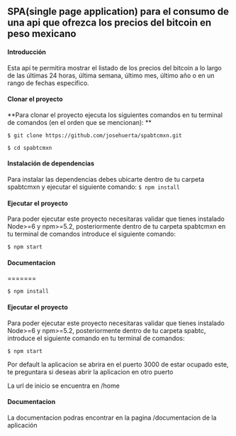## SPA(single page application) para el consumo de una api que ofrezca los precios del bitcoin en peso mexicano

#### Introducción

Esta api te permitira mostrar el listado de los precios del bitcoin a lo largo de las últimas 24 horas, última semana, último mes, último año o en un rango de fechas especifico.

#### Clonar el proyecto

**Para clonar el proyecto ejecuta los siguientes comandos en tu terminal de comandos (en el orden que se mencionan): **

`$ git clone https://github.com/josehuerta/spabtcmxn.git`

`$ cd spabtcmxn`

#### Instalación de dependencias

Para instalar las dependencias debes ubicarte dentro de tu carpeta spabtcmxn y ejecutar el siguiente comando:
`$ npm install`

#### Ejecutar el proyecto

Para poder ejecutar este proyecto necesitaras validar que tienes instalado Node>=6 y npm>=5.2, posteriormente dentro de tu carpeta spabtcmxn en tu terminal de comandos introduce el siguiente comando:

`$ npm start`

#### Documentacion

=======

`$ npm install`

#### Ejecutar el proyecto

Para poder ejecutar este proyecto necesitaras validar que tienes instalado Node>=6 y npm>=5.2, posteriormente dentro de tu carpeta spabtc, introduce el siguiente comando en tu terminal de comandos:

`$ npm start`

Por default la aplicacion se abrira en el puerto 3000 de estar ocupado este, te preguntara si deseas abrir la aplicacion en otro puerto

La url de inicio se encuentra en <tu-host>/home 


#### Documentacion

La documentacion podras encontrar en la pagina /documentacion de la aplicación


